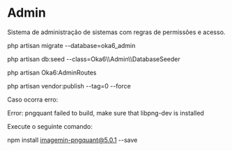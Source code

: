 # Admin #

Sistema de administração de sistemas com regras de permissões e acesso.

php artisan migrate --database=oka6_admin

php artisan db:seed --class=Oka6\\\Admin\\\DatabaseSeeder

php artisan Oka6:AdminRoutes

php artisan vendor:publish --tag=0 --force



Caso ocorra erro:

Error: pngquant failed to build, make sure that libpng-dev is installed

Execute o seguinte comando:

npm install imagemin-pngquant@5.0.1 --save


